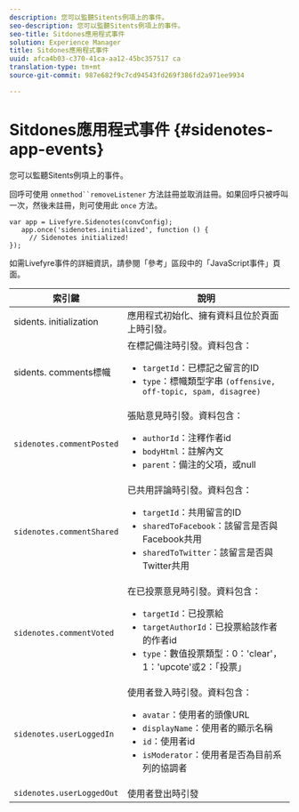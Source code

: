 ```yaml
---
description: 您可以監聽Sitents例項上的事件。
seo-description: 您可以監聽Sitents例項上的事件。
seo-title: Sitdones應用程式事件
solution: Experience Manager
title: Sitdones應用程式事件
uuid: afca4b03-c370-41ca-aa12-45bc357517 ca
translation-type: tm+mt
source-git-commit: 987e682f9c7cd94543fd269f386fd2a971ee9934

---
```



# Sitdones應用程式事件 {#sidenotes-app-events}

您可以監聽Sitents例項上的事件。

回呼可使用 `onmethod``removeListener` 方法註冊並取消註冊。如果回呼只被呼叫一次，然後未註冊，則可使用此 `once` 方法。

```
var app = Livefyre.Sidenotes(convConfig); 
   app.once('sidenotes.initialized', function () { 
     // Sidenotes initialized!  
});
```

如需Livefyre事件的詳細資訊，請參閱「參考」區段中的「JavaScript事件」頁面。

| 索引鍵 | 說明 |
|--- |--- |
| sidents. initialization | 應用程式初始化、擁有資料且位於頁面上時引發。 |
| sidents. comments標幟 | 在標記備注時引發。資料包含： <br><ul><li>`targetId`：已標記之留言的ID</li><li>`type`：標幟類型字串 `(offensive, off-topic, spam, disagree)`</li></ul> |
| `sidenotes.commentPosted` | 張貼意見時引發。資料包含： <br><ul><li> `authorId`：注釋作者id </li><li>`bodyHtml`：註解內文 </li><li> `parent`：備注的父項，或null</li></ul> |
| `sidenotes.commentShared` | 已共用評論時引發。資料包含： <br><ul><li>`targetId`：共用留言的ID </li><li> `sharedToFacebook`：該留言是否與Facebook共用 </li><li>`sharedToTwitter`：該留言是否與Twitter共用</li></ul> |
| `sidenotes.commentVoted` | 在已投票意見時引發。資料包含： <br><ul><li>`targetId`：已投票給 </li><li> `targetAuthorId`：已投票給該作者的作者id</li><li> `type`：數值投票類型：0：'clear'，1：'upcote'或2：「投票」</li></ul> |
| `sidenotes.userLoggedIn` | 使用者登入時引發。資料包含： <br><ul><li>`avatar`：使用者的頭像URL </li><li>`displayName`：使用者的顯示名稱</li><li>`id`：使用者id</li><li> `isModerator`：使用者是否為目前系列的協調者</li></ul> |
| `sidenotes.userLoggedOut` | 使用者登出時引發 |
